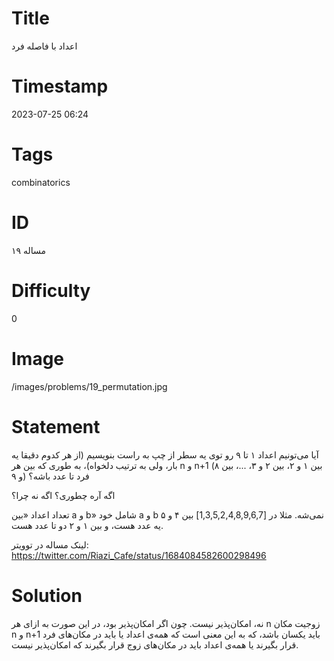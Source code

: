 # Title
اعداد با فاصله فرد
# Timestamp
2023-07-25 06:24
# Tags
combinatorics
# ID
مساله ۱۹
# Difficulty
0
# Image
/images/problems/19_permutation.jpg
# Statement
آیا می‌تونیم اعداد ۱ تا ۹ رو توی یه سطر از چپ به راست بنویسیم (از هر کدوم دقیقا یه بار، ولی به ترتیب دلخواه)، به طوری که بین هر n و n+1 (بین ۱ و ۲، بین ۲ و ۳، ...، بین ۸ و ۹) فرد تا عدد باشه؟

 اگه آره چطوری؟ اگه نه چرا؟

تعداد اعداد «بین a و b» شامل خود a و b نمی‌شه. مثلا در [1,3,5,2,4,8,9,6,7] بین ۴ و ۵ یه عدد هست، و بین ۱ و ۲ دو تا عدد هست.

لینک مساله در توویتر: https://twitter.com/Riazi_Cafe/status/1684084582600298496

# Solution

نه، امکان‌پذیر نیست. چون اگر امکان‌پذیر بود، در این صورت به ازای هر n زوجیت مکان n و n+1 باید یکسان باشد،
که به این معنی است که همه‌ی اعداد یا باید در مکان‌های فرد قرار بگیرند یا همه‌ی اعداد باید در مکان‌های زوج قرار بگیرند که امکان‌پذیر نیست.
